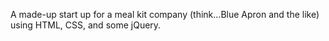 A made-up start up for a meal kit company (think...Blue Apron and the like) using HTML, CSS, and some jQuery.
